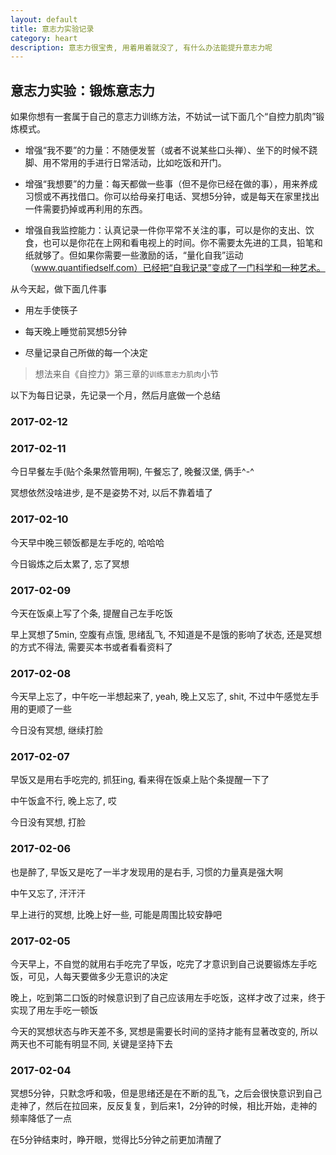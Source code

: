 ```yaml
---
layout: default
title: 意志力实验记录
category: heart
description: 意志力很宝贵, 用着用着就没了, 有什么办法能提升意志力呢
---
```


## 意志力实验：锻炼意志力

如果你想有一套属于自己的意志力训练方法，不妨试一试下面几个“自控力肌肉”锻炼模式。

* 增强“我不要”的力量：不随便发誓（或者不说某些口头禅）、坐下的时候不跷脚、用不常用的手进行日常活动，比如吃饭和开门。

* 增强“我想要”的力量：每天都做一些事（但不是你已经在做的事），用来养成习惯或不再找借口。你可以给母亲打电话、冥想5分钟，或是每天在家里找出一件需要扔掉或再利用的东西。

* 增强自我监控能力：认真记录一件你平常不关注的事，可以是你的支出、饮食，也可以是你花在上网和看电视上的时间。你不需要太先进的工具，铅笔和纸就够了。但如果你需要一些激励的话，“量化自我”运动（www.quantifiedself.com）已经把“自我记录”变成了一门科学和一种艺术。

从今天起，做下面几件事

* 用左手使筷子

* 每天晚上睡觉前冥想5分钟

* 尽量记录自己所做的每一个决定

> 想法来自《自控力》第三章的`训练意志力肌肉`小节

以下为每日记录，先记录一个月，然后月底做一个总结

### 2017-02-12

### 2017-02-11

今日早餐左手(贴个条果然管用啊), 午餐忘了, 晚餐汉堡, 俩手^-^

冥想依然没啥进步, 是不是姿势不对, 以后不靠着墙了

### 2017-02-10

今天早中晚三顿饭都是左手吃的, 哈哈哈

今日锻炼之后太累了, 忘了冥想

### 2017-02-09

今天在饭桌上写了个条, 提醒自己左手吃饭

早上冥想了5min, 空腹有点饿, 思绪乱飞, 不知道是不是饿的影响了状态, 还是冥想的方式不得法, 需要买本书或者看看资料了

### 2017-02-08

今天早上忘了，中午吃一半想起来了, yeah, 晚上又忘了, shit, 不过中午感觉左手用的更顺了一些

今日没有冥想, 继续打脸

### 2017-02-07

早饭又是用右手吃完的, 抓狂ing, 看来得在饭桌上贴个条提醒一下了

中午饭盒不行, 晚上忘了, 哎

今日没有冥想, 打脸

### 2017-02-06

也是醉了, 早饭又是吃了一半才发现用的是右手, 习惯的力量真是强大啊

中午又忘了, 汗汗汗

早上进行的冥想, 比晚上好一些, 可能是周围比较安静吧

### 2017-02-05

今天早上，不自觉的就用右手吃完了早饭，吃完了才意识到自己说要锻炼左手吃饭，可见，人每天要做多少无意识的决定

晚上，吃到第二口饭的时候意识到了自己应该用左手吃饭，这样才改了过来，终于实现了用左手吃一顿饭

今天的冥想状态与昨天差不多, 冥想是需要长时间的坚持才能有显著改变的, 所以两天也不可能有明显不同, 关键是坚持下去

### 2017-02-04

冥想5分钟，只默念呼和吸，但是思绪还是在不断的乱飞，之后会很快意识到自己走神了，然后在拉回来，反反复复，到后来1，2分钟的时候，相比开始，走神的频率降低了一点

在5分钟结束时，睁开眼，觉得比5分钟之前更加清醒了